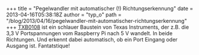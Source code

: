 +++
title = "Pegelwandler mit automatischer (!) Richtungserkennung"
date = 2013-04-16T05:38:18Z
author = "typ_o"
path = "/blog/2013/04/16/pegelwandler-mit-automatischer-richtungserkennung"
+++
[TXB0108](https://www.ti.com/product/txb0108) ist ein schlauer Baustein
von Texas Instruments, der z.B. die 3,3 V Portspannungen vom Raspberry
Pi nach 5 V wandelt. In beide Richtungen. Und erkennt dabei automatisch,
ob ein Port Eingang oder Ausgang ist. Fantatstique\!

